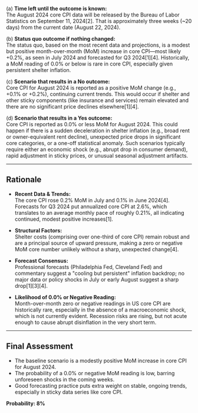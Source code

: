 (a) **Time left until the outcome is known:**  
The August 2024 core CPI data will be released by the Bureau of Labor Statistics on September 11, 2024[2]. That is approximately three weeks (~20 days) from the current date (August 22, 2024).

(b) **Status quo outcome if nothing changed:**  
The status quo, based on the most recent data and projections, is a modest but positive month-over-month (MoM) increase in core CPI—most likely +0.2%, as seen in July 2024 and forecasted for Q3 2024[1][4]. Historically, a MoM reading of 0.0% or below is rare in core CPI, especially given persistent shelter inflation.

(c) **Scenario that results in a No outcome:**  
Core CPI for August 2024 is reported as a positive MoM change (e.g., +0.1% or +0.2%), continuing current trends. This would occur if shelter and other sticky components (like insurance and services) remain elevated and there are no significant price declines elsewhere[1][4].

(d) **Scenario that results in a Yes outcome:**  
Core CPI is reported as 0.0% or less MoM for August 2024. This could happen if there is a sudden deceleration in shelter inflation (e.g., broad rent or owner-equivalent rent decline), unexpected price drops in significant core categories, or a one-off statistical anomaly. Such scenarios typically require either an economic shock (e.g., abrupt drop in consumer demand), rapid adjustment in sticky prices, or unusual seasonal adjustment artifacts.

---

## Rationale

- **Recent Data & Trends:**  
  The core CPI rose 0.2% MoM in July and 0.1% in June 2024[4]. Forecasts for Q3 2024 put annualized core CPI at 2.6%, which translates to an average monthly pace of roughly 0.21%, all indicating continued, modest positive increases[1].

- **Structural Factors:**  
  Shelter costs (comprising over one-third of core CPI) remain robust and are a principal source of upward pressure, making a zero or negative MoM core number unlikely without a sharp, unexpected change[4].

- **Forecast Consensus:**  
  Professional forecasts (Philadelphia Fed, Cleveland Fed) and commentary suggest a "cooling but persistent" inflation backdrop; no major data or policy shocks in July or early August suggest a sharp drop[1][3][4].

- **Likelihood of 0.0% or Negative Reading:**  
  Month-over-month zero or negative readings in US core CPI are historically rare, especially in the absence of a macroeconomic shock, which is not currently evident. Recession risks are rising, but not acute enough to cause abrupt disinflation in the very short term.

---

## Final Assessment

- The baseline scenario is a modestly positive MoM increase in core CPI for August 2024.
- The probability of a 0.0% or negative MoM reading is low, barring unforeseen shocks in the coming weeks.
- Good forecasting practice puts extra weight on stable, ongoing trends, especially in sticky data series like core CPI.

**Probability: 8%**
